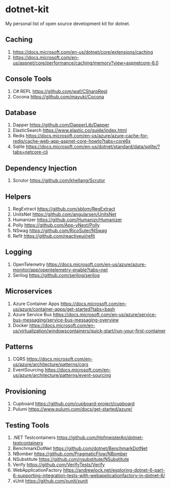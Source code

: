 # dotnet-kit

My personal list of open source development kit for dotnet. 

## Caching
1. https://docs.microsoft.com/en-us/dotnet/core/extensions/caching
2. https://docs.microsoft.com/en-us/aspnet/core/performance/caching/memory?view=aspnetcore-6.0

## Console Tools
1. C# REPL https://github.com/waf/CSharpRepl
2. Cocona https://github.com/mayuki/Cocona

## Database
1. Dapper https://github.com/DapperLib/Dapper
2. ElasticSearch https://www.elastic.co/guide/index.html
3. Redis https://docs.microsoft.com/en-us/azure/azure-cache-for-redis/cache-web-app-aspnet-core-howto?tabs=core6x
4. Sqlite https://docs.microsoft.com/en-us/dotnet/standard/data/sqlite/?tabs=netcore-cli

## Dependency Injection
1. Scrutor https://github.com/khellang/Scrutor

## Helpers
1. RegExtract https://github.com/sblom/RegExtract
2. UnitsNet https://github.com/angularsen/UnitsNet
3. Humanizer https://github.com/Humanizr/Humanizer
4. Polly https://github.com/App-vNext/Polly
5. NSwag https://github.com/RicoSuter/NSwag
6. Refit https://github.com/reactiveui/refit

## Logging
1. OpenTelemetry https://docs.microsoft.com/en-us/azure/azure-monitor/app/opentelemetry-enable?tabs=net
2. Serilog https://github.com/serilog/serilog

## Microservices
1. Azure Container Apps https://docs.microsoft.com/en-us/azure/container-apps/get-started?tabs=bash
2. Azure Service Bus https://docs.microsoft.com/en-us/azure/service-bus-messaging/service-bus-messaging-overview
3. Docker https://docs.microsoft.com/en-us/virtualization/windowscontainers/quick-start/run-your-first-container

## Patterns
1. CQRS https://docs.microsoft.com/en-us/azure/architecture/patterns/cqrs
2. EventSourcing https://docs.microsoft.com/en-us/azure/architecture/patterns/event-sourcing

## Provisioning
1. Cupboard https://github.com/cupboard-project/cupboard
2. Pulumi https://www.pulumi.com/docs/get-started/azure/

## Testing Tools
1. .NET Testcontainers https://github.com/HofmeisterAn/dotnet-testcontainers
2. BenchmarkDotNet https://github.com/dotnet/BenchmarkDotNet
3. NBomber https://github.com/PragmaticFlow/NBomber
4. NSubstitute https://github.com/nsubstitute/NSubstitute
5. Verify https://github.com/VerifyTests/Verify
6. WebApplicationFactory https://andrewlock.net/exploring-dotnet-6-part-6-supporting-integration-tests-with-webapplicationfactory-in-dotnet-6/
7. xUnit https://github.com/xunit/xunit
